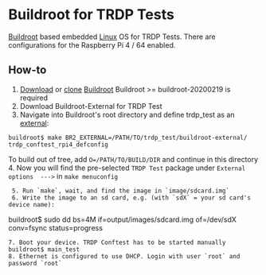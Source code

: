 # Buildroot for TRDP Tests
[Buildroot](https://buildroot.org) based embedded [Linux](https://www.kernel.org) OS for TRDP Tests.
There are configurations for the Raspberry Pi 4 / 64 enabled.

## How-to
 1. [Download](https://buildroot.org/download.html) or [clone](https://github.com/buildroot/buildroot) [Buildroot](https://buildroot.org) 
    Buildroot >= buildroot-20200219 is required
 2. Download Buildroot-External for TRDP Test
 3. Navigate into Buildroot's root directory and define trdp_test as an [external](https://buildroot.org/downloads/manual/manual.html#outside-br-custom):
```
buildroot$ make BR2_EXTERNAL=/PATH/TO/trdp_test/buildroot-external/ trdp_conftest_rpi4_defconfig
```
To build out of tree, add `O=/PATH/TO/BUILD/DIR` and continue in this directory  
 4. Now you will find the pre-selected `TRDP Test` package under `External options  --->` in `make menuconfig`
```
 5. Run `make`, wait, and find the image in `image/sdcard.img`
 6. Write the image to an sd card, e.g. (with `sdX` = your sd card's device name):
 ```
 buildroot$ sudo dd bs=4M if=output/images/sdcard.img of=/dev/sdX conv=fsync status=progress
 ```
 7. Boot your device. TRDP Conftest has to be started manually 
buildroot$ main_test
 8. Ethernet is configured to use DHCP. Login with user `root` and password `root`

